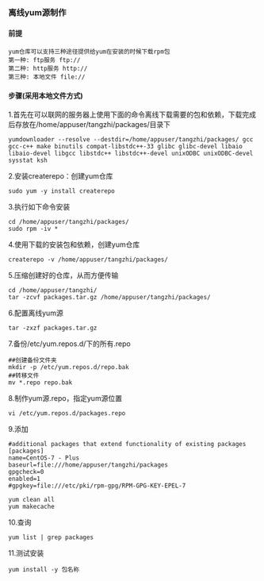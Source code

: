 ### 离线yum源制作
#### 前提
```text
yum仓库可以支持三种途径提供给yum在安装的时候下载rpm包
第一种: ftp服务 ftp://
第二种: http服务 http://
第三种: 本地文件 file://
```
#### 步骤(采用本地文件方式)
1.首先在可以联网的服务器上使用下面的命令离线下载需要的包和依赖，下载完成后存放在/home/appuser/tangzhi/packages/目录下
```shell script
yumdownloader --resolve --destdir=/home/appuser/tangzhi/packages/ gcc gcc-c++ make binutils compat-libstdc++-33 glibc glibc-devel libaio libaio-devel libgcc libstdc++ libstdc++-devel unixODBC unixODBC-devel sysstat ksh
```
2.安装createrepo：创建yum仓库
```shell script
sudo yum -y install createrepo
```
3.执行如下命令安装
```shell script
cd /home/appuser/tangzhi/packages/
sudo rpm -iv *
```
4.使用下载的安装包和依赖，创建yum仓库
```shell script
createrepo -v /home/appuser/tangzhi/packages/
```
5.压缩创建好的仓库，从而方便传输
```shell script
cd /home/appuser/tangzhi/
tar -zcvf packages.tar.gz /home/appuser/tangzhi/packages/
```
6.配置离线yum源
```shell script
tar -zxzf packages.tar.gz
```
7.备份/etc/yum.repos.d/下的所有.repo
```shell script
##创建备份文件夹
mkdir -p /etc/yum.repos.d/repo.bak
##转移文件
mv *.repo repo.bak
```
8.制作yum源.repo，指定yum源位置
```shell script
vi /etc/yum.repos.d/packages.repo
```
9.添加
```shell script
#additional packages that extend functionality of existing packages
[packages]
name=CentOS-7 - Plus
baseurl=file:///home/appuser/tangzhi/packages
gpgcheck=0
enabled=1
#gpgkey=file:///etc/pki/rpm-gpg/RPM-GPG-KEY-EPEL-7
```
```shell script
yum clean all
yum makecache
```
10.查询
```shell script
yum list | grep packages
```
11.测试安装
```shell script
yum install -y 包名称
```